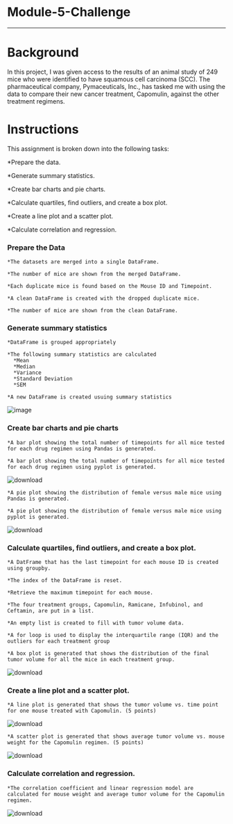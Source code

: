 # Module-5-Challenge
-----------------------------------------------
# Background
In this project, I was given access to the results of an animal study of 249 mice who were identified to have squamous cell carcinoma (SCC). The pharmaceutical company, Pymaceuticals, Inc., has tasked me with using the data to compare their new cancer treatment, Capomulin, against the other treatment regimens.

# Instructions
This assignment is broken down into the following tasks:

  *Prepare the data.

  *Generate summary statistics.

  *Create bar charts and pie charts.

  *Calculate quartiles, find outliers, and create a box plot.

  *Create a line plot and a scatter plot.

  *Calculate correlation and regression.
  
  ### Prepare the Data
    *The datasets are merged into a single DataFrame. 
    
    *The number of mice are shown from the merged DataFrame. 
    
    *Each duplicate mice is found based on the Mouse ID and Timepoint. 
    
    *A clean DataFrame is created with the dropped duplicate mice. 
    
    *The number of mice are shown from the clean DataFrame.
    
  ### Generate summary statistics
    *DataFrame is grouped appropriately
    
    *The following summary statistics are calculated
      *Mean
      *Median
      *Variance
      *Standard Deviation
      *SEM

    *A new DataFrame is created usuing summary statistics
    
![image](https://user-images.githubusercontent.com/121142680/227995847-3838973f-5379-4f10-82af-ff1678931748.png)

    
  ### Create bar charts and pie charts
    *A bar plot showing the total number of timepoints for all mice tested for each drug regimen using Pandas is generated.
    
    *A bar plot showing the total number of timepoints for all mice tested for each drug regimen using pyplot is generated.
![download](https://user-images.githubusercontent.com/121142680/227996964-a9ff1173-f898-4db3-beb7-d17680ac74b4.png)

    
    *A pie plot showing the distribution of female versus male mice using Pandas is generated.
    
    *A pie plot showing the distribution of female versus male mice using pyplot is generated.
    
   
![download](https://user-images.githubusercontent.com/121142680/227996844-ab6aa310-1431-4251-8709-c36e841b2ee9.png)


  ### Calculate quartiles, find outliers, and create a box plot.
    *A DatFrame that has the last timepoint for each mouse ID is created using groupby.
    
    *The index of the DataFrame is reset.
    
    *Retrieve the maximum timepoint for each mouse. 
    
    *The four treatment groups, Capomulin, Ramicane, Infubinol, and Ceftamin, are put in a list. 
    
    *An empty list is created to fill with tumor volume data. 
    
    *A for loop is used to display the interquartile range (IQR) and the outliers for each treatment group 
    
    *A box plot is generated that shows the distribution of the final tumor volume for all the mice in each treatment group.
![download](https://user-images.githubusercontent.com/121142680/227997459-24b2ab88-9314-4b8c-9e81-bf4e5ab61c38.png)


  ### Create a line plot and a scatter plot.
    *A line plot is generated that shows the tumor volume vs. time point for one mouse treated with Capomulin. (5 points)
![download](https://user-images.githubusercontent.com/121142680/227997668-eb224fb2-b95e-4390-a849-573418eb5b13.png)

   
    *A scatter plot is generated that shows average tumor volume vs. mouse weight for the Capomulin regimen. (5 points)
 ![download](https://user-images.githubusercontent.com/121142680/227997711-aa6faf57-f098-4d96-bb32-034df086342c.png)
   
  ### Calculate correlation and regression.
    *The correlation coefficient and linear regression model are calculated for mouse weight and average tumor volume for the Capomulin regimen.
   ![download](https://user-images.githubusercontent.com/121142680/227997820-e7f53797-12c7-4954-a6a3-17bc7e1f3e98.png)   
